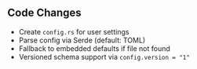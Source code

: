 ## Code Changes

- Create `config.rs` for user settings
- Parse config via Serde (default: TOML)
- Fallback to embedded defaults if file not found
- Versioned schema support via `config.version = "1"`
